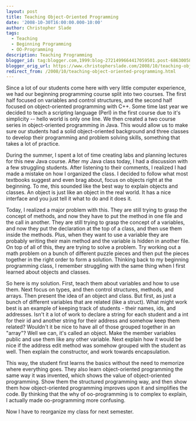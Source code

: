 ```yaml
---
layout: post
title: Teaching Object-Oriented Programming
date: '2008-10-30T16:00:00.000-10:00'
author: Christopher Slade
tags: 
  - Teaching 
  - Beginning Programming 
  - OO-Programming
description: Teaching Programming
blogger_id: tag:blogger.com,1999:blog-2721499664417059501.post-6863005831936869442
blogger_orig_url: https://www.christopherslade.com/2008/10/teaching-object-oriented-programming.html
redirect_from: /2008/10/teaching-object-oriented-programming.html
---
```


Since a lot of our students come here with very little computer experience, we had our beginning programming course split into two courses.  The first half focused on variables and control structures, and the second half focused on object-oriented programming with C++.  Some time last year we decided to teach a scripting language (Perl) in the first course due to it's simplicity -- hello world is only one line.  We then created a two course series in object-oriented programming in Java.  This would allow us to make sure our students had a solid object-oriented background and three classes to develop their programming and problem solving skills, something that takes a lot of practice.

During the summer, I spent a lot of time creating labs and planning lectures for this new Java course.  After my Java class today, I had a discussion with a few struggling students.  After listening to their comments, I realized I had made a mistake on how I organized the class.  I decided to follow what most textbooks suggest and even brag about, focus on objects right at the beginning.  To me, this sounded like the best way to explain objects and classes.  An object is just like an object in the real world.  It has a nice interface and you just tell it what to do and it does it.

Today, I realized a major problem with this. They are still trying to grasp the concept of methods, and now they have to put the method in one file and the call in another.  They are still trying to grasp the concept of a variables, and now they put the declaration at the top of a class, and then use them inside the methods.  Plus, when they want to use a variable they are probably writing their main method and the variable is hidden in another file.  On top of all of this, they are trying to solve a problem.  Try working out a math problem on a bunch of different puzzle pieces and then put the pieces together in the right order to form a solution.  Thinking back to my beginning programming class, I remember struggling with the same thing when I first learned about objects and classes.

So here is my solution.  First, teach them about variables and how to use them.  Next focus on types, and then control structures, methods, and arrays.  Then present the idea of an object and class.  But first, as just a bunch of different variables that are related (like a struct).  What might work best is an example of keeping track of students -  their names, ids, and addresses.  Isn't it a lot of work to declare a string for each student and a int for their id and another string for their address and somehow keep them related?  Wouldn't it be nice to have all of those grouped together in an "array"?  Well we can, it's called an object.  Make the member variables public and use them like any other variable.  Next explain how it would be nice if the address edit method was somehow grouped with the student as well.  Then explain the constructor, and work towards encapsulation.

This way, the student first learns the basics without the need to memorize where everything goes.  They also learn object-oriented programming the same way it was invented, which shows the value of object-oriented programming.  Show them the structured programming way, and then show them how object-oriented programming improves upon it and simplifies the code.  By thinking that the why of oo-programming is to complex to explain, I actually made oo-programming more confusing.

Now I have to reorganize my class for next semester.